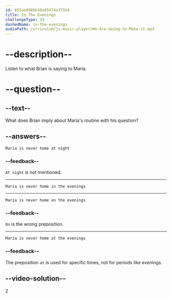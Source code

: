 ```yaml
---
id: 655aa098bb38a05474a3f5b4
title: In The Evenings
challengeType: 19
dashedName: in-the-evenings
audioPath: curriculum/js-music-player/We-Are-Going-to-Make-it.mp3
---
```


<!--
AUDIO REFERENCE: 
Brian: Hey Maria, is it true that you are never home in the evenings? How do you do that?
-->

# --description--

Listen to what Brian is saying to Maria.

# --question--

## --text--

What does Brian imply about Maria's routine with his question?

## --answers--

`Maria is never home at night`

### --feedback--

`At night` is not mentioned.

---

`Maria is never home in the evenings`

---

`Maria is never home on the evenings`

### --feedback--

`On` is the wrong preposition.

---

`Maria is never home at the evenings`

### --feedback--

The preposition `at` is used for specific times, not for periods like evenings.

## --video-solution--

2
